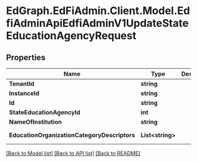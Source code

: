 # EdGraph.EdFiAdmin.Client.Model.EdfiAdminApiEdfiAdminV1UpdateStateEducationAgencyRequest

## Properties

Name | Type | Description | Notes
------------ | ------------- | ------------- | -------------
**TenantId** | **string** |  | [optional] 
**InstanceId** | **string** |  | [optional] 
**Id** | **string** |  | [optional] 
**StateEducationAgencyId** | **int** |  | [optional] 
**NameOfInstitution** | **string** |  | [optional] 
**EducationOrganizationCategoryDescriptors** | **List&lt;string&gt;** |  | [optional] [readonly] 

[[Back to Model list]](../README.md#documentation-for-models) [[Back to API list]](../README.md#documentation-for-api-endpoints) [[Back to README]](../README.md)

